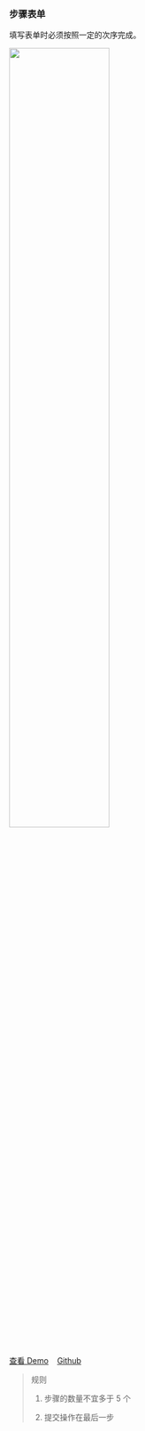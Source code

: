 ### 步骤表单

填写表单时必须按照一定的次序完成。

<a href="https://hiui-group.github.io/hiui-template/#/form-with-stepper" target="_blank" style="margin-top:8px;">
  <img src="<BASE_URL>/static/img/templates/form9.png" width="60%"/>
</a>

<a href="https://hiui-group.github.io/hiui-template/#/form-with-stepper" target="_blank">查看 Demo</a>
&nbsp;&nbsp;
<a href="https://github.com/hiui-group/hiui-template" target="_blank">Github</a>

> 规则
>
> 1. 步骤的数量不宜多于 5 个
>
> 2. 提交操作在最后一步
